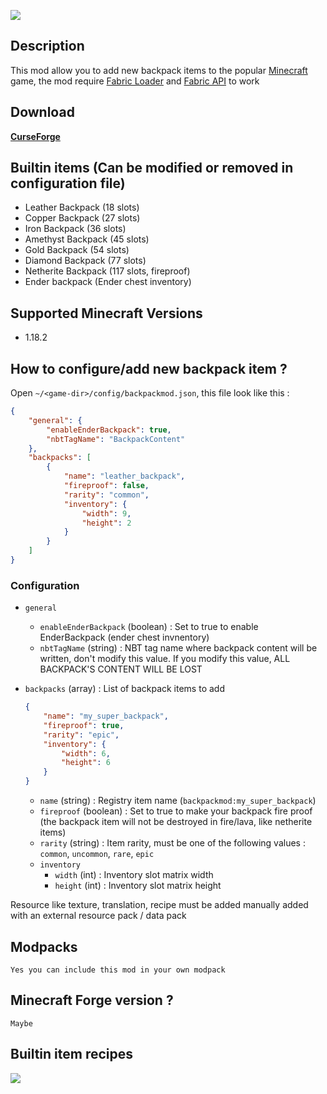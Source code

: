 ![](https://raw.githubusercontent.com/SpyMan10/backpackmod/1.17/imgs/mod_image.png)

## Description

This mod allow you to add new backpack items to the popular [Minecraft](http://minecraft.net) game,
the mod require [Fabric Loader](https://fabricmc.net/) and [Fabric API](https://www.curseforge.com/minecraft/mc-mods/fabric-api) to work

## Download

**[CurseForge](https://www.curseforge.com/minecraft/mc-mods/backpackmod)**

## Builtin items (Can be modified or removed in configuration file)

- Leather Backpack (18 slots)
- Copper Backpack (27 slots)
- Iron Backpack (36 slots)
- Amethyst Backpack (45 slots)
- Gold Backpack (54 slots)
- Diamond Backpack (77 slots)
- Netherite Backpack (117 slots, fireproof)
- Ender backpack (Ender chest inventory)

## Supported Minecraft Versions

- 1.18.2

## How to configure/add new backpack item ?

Open `~/<game-dir>/config/backpackmod.json`, this file look like this :

```json
{
    "general": {
        "enableEnderBackpack": true,
        "nbtTagName": "BackpackContent"
    },
    "backpacks": [
        {
            "name": "leather_backpack",
            "fireproof": false,
            "rarity": "common",
            "inventory": {
                "width": 9,
                "height": 2
            }
        }
    ]
}
```

### Configuration

- `general`
  - `enableEnderBackpack` (boolean) : Set to true to enable EnderBackpack (ender chest invnentory)
  - `nbtTagName` (string) : NBT tag name where backpack content will be written, don't modify this value. If you modify this value, ALL BACKPACK'S CONTENT WILL BE LOST
- `backpacks` (array) : List of backpack items to add

  ```json
  {
      "name": "my_super_backpack",
      "fireproof": true,
      "rarity": "epic",
      "inventory": {
          "width": 6,
          "height": 6
      }
  }
  ```
  - `name` (string) : Registry item name (`backpackmod:my_super_backpack`)
  - `fireproof` (boolean) : Set to true to make your backpack fire proof (the backpack item will not be destroyed in fire/lava, like netherite items) 
  - `rarity` (string) : Item rarity, must be one of the following values : `common`, `uncommon`, `rare`, `epic`
  - `inventory`
    - `width` (int) : Inventory slot matrix width
    - `height` (int) : Inventory slot matrix height

Resource like texture, translation, recipe must be added manually added with an external resource pack / data pack

## Modpacks

`Yes you can include this mod in your own modpack`

## Minecraft Forge version ?

`Maybe`

## Builtin item recipes

![](https://raw.githubusercontent.com/SpyMan10/backpackmod/1.17/imgs/recipes.png)
